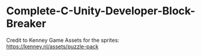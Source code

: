 # Complete-C-Unity-Developer-Block-Breaker

Credit to Kenney Game Assets for the sprites:
https://kenney.nl/assets/puzzle-pack
